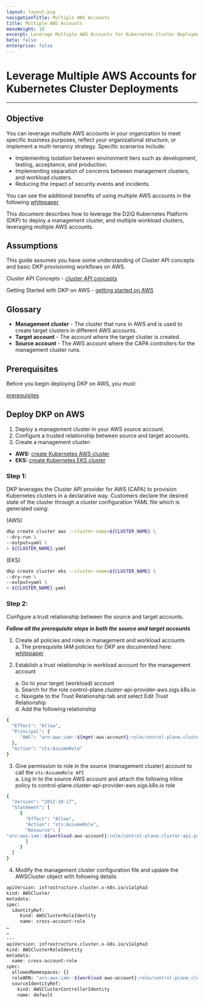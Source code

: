 ```yaml
---
layout: layout.pug
navigationTitle: Multiple AWS Accounts
title: Multiple AWS Accounts
menuWeight: 10
excerpt: Leverage Multiple AWS Accounts for Kubernetes Cluster Deployments
beta: false
enterprise: false
---
```


# Leverage Multiple AWS Accounts for Kubernetes Cluster Deployments


---

## Objective

You can leverage multiple AWS accounts in your organization to meet specific business purposes, reflect your organizational structure, or implement a multi-tenancy strategy. Specific scenarios include:

* Implementing isolation between environment tiers such as development, testing, acceptance, and production.
* Implementing separation of concerns between management clusters, and workload clusters.
* Reducing the impact of security events and incidents.

You can see the additional benefits of using multiple AWS accounts in the following [whitepaper](https://docs.aws.amazon.com/whitepapers/latest/organizing-your-aws-environment/benefits-of-using-multiple-aws-accounts.html)

This document describes how to leverage the D2iQ Kubernetes Platform (DKP) to deploy a management cluster, and multiple workload clusters, leveraging multiple AWS accounts.

## Assumptions

This guide assumes you have some understanding of Cluster API concepts and basic DKP provisioning workflows on AWS.

Cluster API Concepts - [cluster API concepts](https://cluster-api.sigs.k8s.io/user/concepts.html)

Getting Started with DKP on AWS - [getting started on AWS](https://docs.d2iq.com/dkp/konvoy/2.1/choose-infrastructure/aws/)

## Glossary

* **Management cluster** - The cluster that runs in AWS and is used to create target clusters in different AWS accounts.
* **Target account** - The account where the target cluster is created.
* **Source account** - The AWS account where the CAPA controllers for the management cluster runs.

## Prerequisites

Before you begin deploying DKP on AWS, you must: 

[prerequisites](https://docs.d2iq.com/dkp/konvoy/2.1/choose-infrastructure/aws/quick-start-aws/#configure-aws-prerequisites)

## Deploy DKP on AWS

1. Deploy a management cluster in your AWS source account.
2. Configure a trusted relationship between source and target accounts.
3. Create a management cluster:

* **AWS:** [create Kubernetes AWS cluster](https://docs.d2iq.com/dkp/konvoy/2.1/choose-infrastructure/aws/quick-start-aws/#create-a-new-aws-kubernetes-cluster)
* **EKS:** [create Kubernetes EKS cluster](https://docs.d2iq.com/dkp/konvoy/2.1/choose-infrastructure/eks/quick-start/#create-a-new-eks-kubernetes-cluster)

### Step 1:

DKP leverages the Cluster API provider for AWS (CAPA) to provision Kubernetes clusters in a declarative way. Customers declare the desired state of the cluster through a cluster configuration YAML file which is generated using:

(AWS)
```bash
dkp create cluster aws --cluster-name=${CLUSTER_NAME} \
--dry-run \
--output=yaml \
> ${CLUSTER_NAME}.yaml
```
(EKS)
```bash
dkp create cluster eks --cluster-name=${CLUSTER_NAME} \
--dry-run \
--output=yaml \
> ${CLUSTER_NAME}.yaml
```

### Step 2:
Configure a trust relationship between the source and target accounts.


***Follow all the prerequisite steps in both the source and target accounts***

1. Create all policies and roles in management and workload accounts  
   a. The prerequisite IAM policies for DKP are documented here: [whitepaper](https://docs.d2iq.com/dkp/konvoy/2.1/choose-infrastructure/aws/iam-policies/)
 
2. Establish a trust relationship in workload account for the management account
  
    a. Go to your target (workload) account    
    b. Search for the role control-plane.cluster-api-provider-aws.sigs.k8s.io    
    c. Navigate to the Trust Relationship tab and select Edit Trust Relationship    
    d. Add the following relationship  

```bash
{
  "Effect": "Allow",
  "Principal": {
     "AWS": "arn:aws:iam::${mgmt-aws-account}:role/control-plane.cluster-api-provider-aws.sigs.k8s.io"
  },
  "Action": "sts:AssumeRole"
}
```

3. Give permission to role in the source (management cluster) account to call the `sts:AssumeRole API`   
    a. Log in to the source AWS account and attach the following inline policy to control-plane.cluster-api-provider-aws.sigs.k8s.io role

```bash
{
  "Version": "2012-10-17",
  "Statement": [
     {
       "Effect": "Allow",
       "Action": "sts:AssumeRole",
       "Resource": [
"arn:aws:iam::${workload-aws-account}:role/control-plane.cluster-api-provider-aws.sigs.k8s.io"
       ]
     }
  ]
}
```


4. Modify the management cluster configuration file and update the AWSCluster object with following details

```bash
apiVersion: infrastructure.cluster.x-k8s.io/v1alpha3
kind: AWSCluster
metadata:
spec:
  identityRef:
     kind: AWSClusterRoleIdentity
     name: cross-account-role
…
…
---
apiVersion: infrastructure.cluster.x-k8s.io/v1alpha3
kind: AWSClusterRoleIdentity
metadata:
  name: cross-account-role
spec:
  allowedNamespaces: {}
  roleARN: "arn:aws:iam::${workload-aws-account}:role/control-plane.cluster-api-provider-aws.sigs.k8s.io"
  sourceIdentityRef:
    kind: AWSClusterControllerIdentity
    name: default
```

